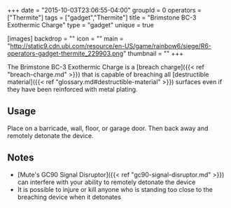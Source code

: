 +++
date = "2015-10-03T23:06:55-04:00"
groupId = 0
operators = ["Thermite"]
tags = ["gadget","Thermite"]
title = "Brimstone BC-3 Exothermic Charge"
type = "gadget"
unique = true

[images]
  backdrop = ""
  icon = ""
  main = "http://static9.cdn.ubi.com/resource/en-US/game/rainbow6/siege/R6-operators-gadget-thermite_229903.png"
  thumbnail = ""
+++

The Brimstone BC-3 Exothermic Charge is a [breach charge]({{< ref "breach-charge.md" >}}) that is capable of breaching all [destructible material]({{< ref "glossary.md#destructible-material" >}}) surfaces even if they have been reinforced with metal plating.

## Usage

Place on a barricade, wall, floor, or garage door. Then back away and remotely detonate the device.

## Notes

- [Mute's GC90 Signal Disruptor]({{< ref "gc90-signal-disruptor.md" >}}) can interfere with your ability to remotely detonate the device
- It is possible to injure or kill anyone who is standing too close to the breaching device when it detonates
